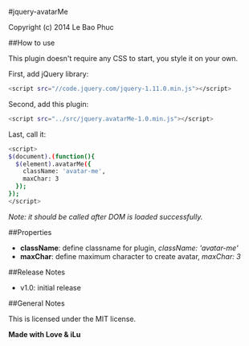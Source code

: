 #jquery-avatarMe

Copyright (c) 2014 Le Bao Phuc

##How to use

This plugin doesn't require any CSS to start, you style it on your own.

First, add jQuery library:
```sh
<script src="//code.jquery.com/jquery-1.11.0.min.js"></script>
```

Second, add this plugin:
```sh
<script src="../src/jquery.avatarMe-1.0.min.js"></script>
```

Last, call it:
```sh
<script>
$(document).(function(){
  $(element).avatarMe({
    className: 'avatar-me',
    maxChar: 3
  });
});
</script>
```
*Note: it should be called after DOM is loaded successfully.*

##Properties

* **className**: define classname for plugin, *className: 'avatar-me'*
* **maxChar**: define maximum character to create avatar, *maxChar: 3*

##Release Notes

* v1.0: initial release

##General Notes

This is licensed under the MIT license.

**Made with Love & iLu**
